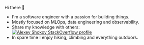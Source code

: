 Hi there 👋

- I'm a software engineer with a passion for building things.
- Mostly focused on MLOps, data engineering and observability.
- Share my knowledge with others: [![Alexey Shokov StackOverflow profile](https://stackoverflow-badge.herokuapp.com/stackoverflow?username=322079&period=year&mini=true)](https://stackoverflow.com/users/322079)
- In spare time I enjoy hiking, climbing and everything outdoors.
